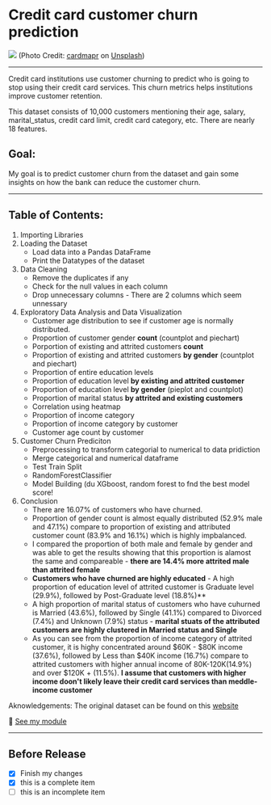 # Credit card customer churn prediction

![](https://images.unsplash.com/photo-1599050751795-6cdaafbc2319?ixid=MXwxMjA3fDB8MHxwaG90by1wYWdlfHx8fGVufDB8fHw%3D&ixlib=rb-1.2.1&auto=format&fit=crop&w=1100&q=80)
(Photo Credit: [cardmapr](https://unsplash.com/@cardmapr) on [Unsplash](https://unsplash.com/))
___

Credit card institutions use customer churning to predict who is going to stop using their credit card services. This churn metrics helps institutions improve customer retention.

This dataset consists of 10,000 customers mentioning their age, salary, marital_status, credit card limit, credit card category, etc. There are nearly 18 features.

## Goal:
My goal is to predict customer churn from the dataset and gain some insights on how the bank can reduce the customer churn. 
___
## Table of Contents: 
1. Importing Libraries
2. Loading the Dataset
    * Load data into a Pandas DataFrame
    * Print the Datatypes of the dataset    
3. Data Cleaning
    * Remove the duplicates if any
    * Check for the null values in each column
    * Drop unnecessary columns - There are 2 columns which seem unnessary
4. Exploratory Data Analysis and Data Visualization  
    * Customer age distribution to see if customer age is normally distributed.
    * Proportion of customer gender **count** (countplot and piechart)
    * Porportion of existing and attrited customers **count**
    * Proportion of existing and attrited customers **by gender** (countplot and piechart)  
    * Proportion of entire education levels
    * Proportion of education level **by existing and attrited customer**
    * Proportion of education level **by gender** (pieplot and countplot)
    * Proportion of marital status **by attrited and existing customers** 
    * Correlation using heatmap
    * Proportion of income category
    * Proportion of income category by customer
    * Customer age count by customer
5. Customer Churn Prediciton
    * Preprocessing to transform categorial to numerical to data pridiction
    * Merge categorical and numerical dataframe
    * Test Train Split 
    * RandomForestClassifier
    * Model Building (du XGboost, random forest to fnd the best model score!
6. Conclusion
   * There are 16.07% of customers who have churned.
   * Proportion of gender count is almost equally distributed (52.9% male and 47.1%) compare to proportion of existing and attributed customer count (83.9% and 16.1%) which is highly impbalanced.
   * I compared the proportion of both male and female by gender and was able to get the results showing that this proportion is alamost the same and compareable - **there are 14.4% more attrited male than attrited female** 
   * **Customers who have churned are highly educated** - A high proportion of education level of attrited customer is Graduate level (29.9%), followed by Post-Graduate level (18.8%)** 
   * A high proportion of marital status of customers who have cuhurned is Married (43.6%), followed by Single (41.1%) compared to Divorced (7.4%) and Unknown (7.9%) status  - **marital stuats of the attributed customers are highly clustered in Married status and Single** 
   * As you  can see from the proportion of income category of attrited customer, it is highy concentrated around $60K - $80K income (37.6%), followed by Less than $40K income (16.7%) compare to attrited customers with higher annual income of 80K-120K(14.9%) and over $120K + (11.5%). **I assume that customers with higher income doon't likely leave their credit card services than meddle-income customer** 


Aknowledgements:
The original dataset can be found on this [website](https://www.kaggle.com/sakshigoyal7/credit-card-customers)

:file_folder: [See my module](https://github.com/Conniekoh/Web-Scrapping/blob/master/codility/How%20to%20Scrap%20News%20Article.ipynb)
___
## Before Release
- [x] Finish my changes
- [x] this is a complete item
- [ ] this is an incomplete item

